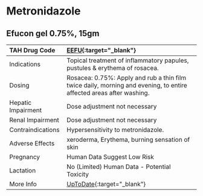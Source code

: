 # Metronidazole

## Efucon gel 0.75%, 15gm

| TAH Drug Code      | [EEFU](https://www.tahsda.org.tw/drugs/hissearch.php?drug_code=EEFU){:target="_blank"}                              |
|:-------------------|:--------------------------------------------------------------------------------------------------------------------|
| Indications        | Topical treatment of inflammatory papules, pustules & erythema of rosacea.                                          |
| Dosing             | Rosacea: 0.75%: Apply and rub a thin film twice daily, morning and evening, to entire affected areas after washing. |
| Hepatic Impairment | Dose adjustment not necessary                                                                                       |
| Renal Impairment   | Dose adjustment not necessary                                                                                       |
| Contraindications  | Hypersensitivity to metronidazole.                                                                                  |
| Adverse Effects    | xeroderma, Erythema, burning sensation of skin                                                                      |
| Pregnancy          | Human Data Suggest Low Risk                                                                                         |
| Lactation          | No (Limited) Human Data - Potential Toxicity                                                                        |
| More Info          | [UpToDate](https://www.uptodate.com/contents/metronidazole-drug-information){:target="_blank"}                      |

